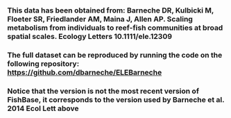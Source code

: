 ### This data has been obtained from: Barneche DR, Kulbicki M, Floeter SR, Friedlander AM, Maina J, Allen AP. Scaling metabolism from individuals to reef-fish communities at broad spatial scales. Ecology Letters 10.1111/ele.12309

### The full dataset can be reproduced by running the code on the following repository: https://github.com/dbarneche/ELEBarneche

### Notice that the version is not the most recent version of FishBase, it corresponds to the version used by Barneche et al. 2014 Ecol Lett above
